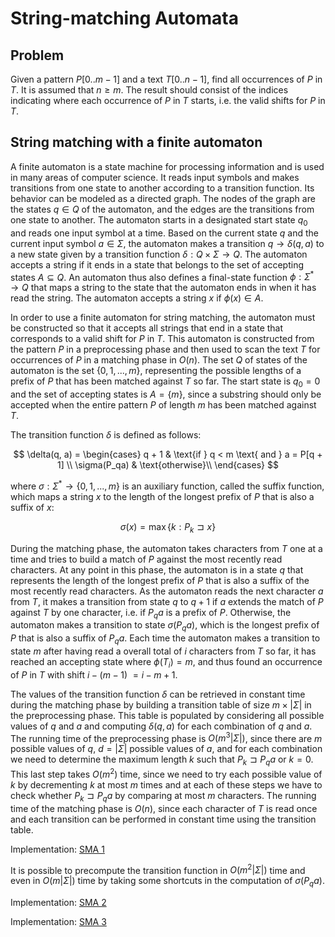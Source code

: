 # String-matching Automata

## Problem

Given a pattern $P[0..m-1]$ and a text $T[0..n-1]$, find all occurrences of $P$ in $T$. It is assumed that $n \geq m$. The result should consist of the indices indicating where each occurrence of $P$ in $T$ starts, i.e. the valid shifts for $P$ in $T$.

## String matching with a finite automaton

A finite automaton is a state machine for processing information and is used in many areas of computer science. It reads input symbols and makes transitions from one state to another according to a transition function. Its behavior can be modeled as a directed graph. The nodes of the graph are the states $q \in Q$ of the automaton, and the edges are the transitions from one state to another. The automaton starts in a designated start state $q_0$ and reads one input symbol at a time. Based on the current state $q$ and the current input symbol $a \in \Sigma$, the automaton makes a transition $q \rightarrow \delta(q, a)$ to a new state given by a transition function $\delta : Q \times \Sigma \rightarrow Q$. The automaton accepts a string if it ends in a state that belongs to the set of accepting states $A \subseteq Q$. An automaton thus also defines a final-state function $\phi : \Sigma^* \rightarrow Q$ that maps a string to the state that the automaton ends in when it has read the string. The automaton accepts a string $x$ if $\phi(x) \in A$.

In order to use a finite automaton for string matching, the automaton must be constructed so that it accepts all strings that end in a state that corresponds to a valid shift for $P$ in $T$. This automaton is constructed from the pattern $P$ in a preprocessing phase and then used to scan the text $T$ for occurrences of $P$ in a matching phase in $O(n)$. The set $Q$ of states of the automaton is the set $\lbrace 0, 1, ..., m \rbrace$, representing the possible lengths of a prefix of $P$ that has been matched against $T$ so far. The start state is $q_0 = 0$ and the set of accepting states is $A = \lbrace m \rbrace$, since a substring should only be accepted when the entire pattern $P$ of length $m$ has been matched against $T$.

The transition function $\delta$ is defined as follows:

$$
\delta(q, a) = \begin{cases}
q + 1 & \text{if } q < m \text{ and } a = P[q + 1] \\
\sigma(P_qa) & \text{otherwise}\\
\end{cases}
$$

where $\sigma : \Sigma^{*} \rightarrow \lbrace 0, 1, ..., m \rbrace$ is an auxiliary function, called the suffix function, which maps a string $x$ to the length of the longest prefix of $P$ that is also a suffix of $x$:

$$
\sigma(x) = \max \lbrace k : P_k \sqsupset x \rbrace
$$

During the matching phase, the automaton takes characters from $T$ one at a time and tries to build a match of $P$ against the most recently read characters. At any point in this phase, the automaton is in a state $q$ that represents the length of the longest prefix of $P$ that is also a suffix of the most recently read characters. As the automaton reads the next character $a$ from $T$, it makes a transition from state $q$ to $q + 1$ if $a$ extends the match of $P$ against $T$ by one character, i.e. if $P_qa$ is a prefix of $P$. Otherwise, the automaton makes a transition to state $\sigma(P_qa)$, which is the longest prefix of $P$ that is also a suffix of $P_qa$. Each time the automaton makes a transition to state $m$ after having read a overall total of $i$ characters from $T$ so far, it has reached an accepting state where $\phi(T_i) = m$, and thus found an occurrence of $P$ in $T$ with shift $i - (m - 1)$ $= i - m + 1$.

The values of the transition function $\delta$ can be retrieved in constant time during the matching phase by building a transition table of size $m \times |\Sigma|$ in the preprocessing phase. This table is populated by considering all possible values of $q$ and $a$ and computing $\delta(q, a)$ for each combination of $q$ and $a$. The running time of the preprocessing phase is $O(m^3|\Sigma|)$, since there are $m$ possible values of $q$, $d = |\Sigma|$ possible values of $a$, and for each combination we need to determine the maximum length $k$ such that $P_k \sqsupset P_qa$ or $k = 0$. This last step takes $O(m^2)$ time, since we need to try each possible value of $k$ by decrementing $k$ at most $m$ times and at each of these steps we have to check whether $P_k \sqsupset P_qa$ by comparing at most $m$ characters. The running time of the matching phase is $O(n)$, since each character of $T$ is read once and each transition can be performed in constant time using the transition table.

Implementation: [SMA 1](https://github.com/pl3onasm/AADS/blob/main/algorithms/string-matching/finite-automata/sma-1.c)

It is possible to precompute the transition function in $O(m^2|\Sigma|)$ time and even in $O(m|\Sigma|)$ time by taking some shortcuts in the computation of $\sigma(P_qa)$.

Implementation: [SMA 2](https://github.com/pl3onasm/AADS/blob/main/algorithms/string-matching/finite-automata/sma-2.c)

Implementation: [SMA 3](https://github.com/pl3onasm/AADS/blob/main/algorithms/string-matching/finite-automata/sma-3.c)
